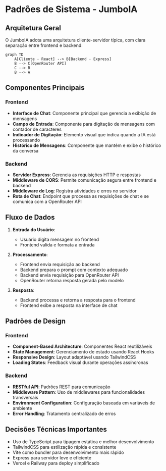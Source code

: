# Padrões de Sistema - JumboIA

## Arquitetura Geral
O JumboIA adota uma arquitetura cliente-servidor típica, com clara separação entre frontend e backend:

```mermaid
graph TD
    A[Cliente - React] --> B[Backend - Express]
    B --> C[OpenRouter API]
    C --> B
    B --> A
```

## Componentes Principais

### Frontend
- **Interface de Chat**: Componente principal que gerencia a exibição de mensagens
- **Campo de Entrada**: Componente para digitação de mensagens com contador de caracteres
- **Indicador de Digitação**: Elemento visual que indica quando a IA está processando
- **Histórico de Mensagens**: Componente que mantém e exibe o histórico da conversa

### Backend
- **Servidor Express**: Gerencia as requisições HTTP e respostas
- **Middleware de CORS**: Permite comunicação segura entre frontend e backend
- **Middleware de Log**: Registra atividades e erros no servidor
- **Rota de Chat**: Endpoint que processa as requisições de chat e se comunica com a OpenRouter API

## Fluxo de Dados

1. **Entrada do Usuário**:
   - Usuário digita mensagem no frontend
   - Frontend valida e formata a entrada

2. **Processamento**:
   - Frontend envia requisição ao backend
   - Backend prepara o prompt com contexto adequado
   - Backend envia requisição para OpenRouter API
   - OpenRouter retorna resposta gerada pelo modelo

3. **Resposta**:
   - Backend processa e retorna a resposta para o frontend
   - Frontend exibe a resposta na interface de chat

## Padrões de Design

### Frontend
- **Component-Based Architecture**: Componentes React reutilizáveis
- **State Management**: Gerenciamento de estado usando React Hooks
- **Responsive Design**: Layout adaptável usando TailwindCSS
- **Loading States**: Feedback visual durante operações assíncronas

### Backend
- **RESTful API**: Padrões REST para comunicação
- **Middleware Pattern**: Uso de middlewares para funcionalidades transversais
- **Environment Configuration**: Configuração baseada em variáveis de ambiente
- **Error Handling**: Tratamento centralizado de erros

## Decisões Técnicas Importantes
- Uso de TypeScript para tipagem estática e melhor desenvolvimento
- TailwindCSS para estilização rápida e consistente
- Vite como bundler para desenvolvimento mais rápido
- Express para servidor leve e eficiente
- Vercel e Railway para deploy simplificado 